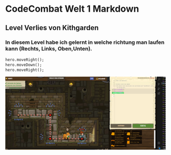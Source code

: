# CodeCombat Welt 1 Markdown
## Level Verlies von Kithgarden
### In diesem Level habe ich gelernt in welche richtung man laufen kann (Rechts, Links, Oben,Unten).
```
hero.moveRight();
hero.moveDown();
hero.moveRight();
```
![Alt text](image.png)
